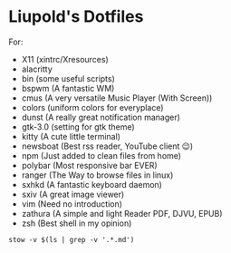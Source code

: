 # Liupold's Dotfiles

For:
* X11 (xintrc/Xresources)
* alacritty
* bin (some useful scripts)
* bspwm (A fantastic WM)
* cmus (A very versatile Music Player (With Screen))
* colors (uniform colors for everyplace)
* dunst (A really great notification manager)
* gtk-3.0 (setting for gtk theme)
* kitty (A cute little terminal)
* newsboat (Best rss reader, YouTube client 😉)
* npm (Just added to clean files from home)
* polybar (Most responsive bar EVER)
* ranger (The Way to browse files in linux)
* sxhkd (A fantastic keyboard daemon)
* sxiv (A great image viewer)
* vim (Need no introduction)
* zathura (A simple and light Reader PDF, DJVU, EPUB)
* zsh (Best shell in my opinion)

```
stow -v $(ls | grep -v '.*.md')
```
